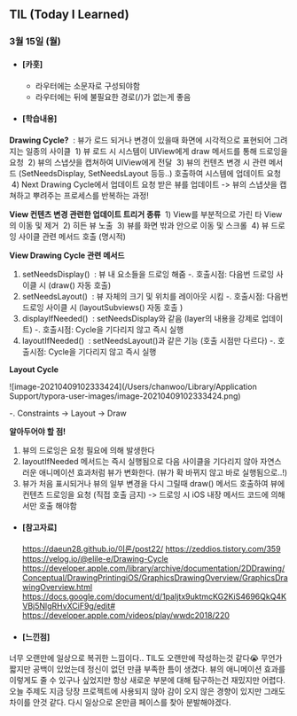 ## TIL (Today I Learned)

### 3월 15일 (월)

- #### [카훗]
  - 라우터에는 소문자로 구성되야함
  - 라우터에는 뒤에 불필요한 경로(/)가 없는게 좋음

- #### [학습내용]
**Drawing Cycle?**
 : 뷰가 로드 되거나 변경이 있을때 화면에 시각적으로 표현되어 그려지는 일종의 사이클
 1) 뷰 로드 시 시스템이 UIView에게 draw 메서드를 통해 드로잉을 요청
 2) 뷰의 스냅샷을 캡쳐하여 UIView에게 전달
 3) 뷰의 컨텐츠 변경 시 관련 메서드 (SetNeedsDisplay, SetNeedsLayout 등등..) 호출하여 시스템에 업데이트 요청
 4) Next Drawing Cycle에서 업데이트 요청 받은 뷰를 업데이트
-> 뷰의 스냅샷을 캡쳐하고 뿌려주는 프로세스를 반복하는 과정!

  **View 컨텐츠 변경 관련한 업데이트 트리거 종류**
 1) View를 부분적으로 가린 타 View의 이동 및 제거
 2) 히든 뷰 노출
 3) 뷰를 화면 밖과 안으로 이동 및 스크롤
 4) 뷰 드로잉 사이클 관련 메서드 호출 (명시적)

  **View Drawing Cycle 관련 메서드**
1) setNeedsDisplay()
 : 뷰 내 요소들을 드로잉 해줌
-. 호출시점: 다음번 드로잉 사이클 시 (draw() 자동 호출)
2) setNeedsLayout()
 : 뷰 자체의 크기 및 위치를 레이아웃 시킴
-. 호출시점: 다음번 드로잉 사이클 시 (layoutSubviews() 자동 호출 )
3) displayIfNeeded()
 : setNeedsDisplay와 같음 (layer의 내용을 강제로 업데이트)
-. 호출시점: Cycle을 기다리지 않고 즉시 실행
4) layoutIfNeeded()
 : setNeedsLayout()과 같은 기능 (호출 시점만 다르다)
-. 호출시점: Cycle을 기다리지 않고 즉시 실행

  **Layout Cycle**

![image-20210409102333424](/Users/chanwoo/Library/Application Support/typora-user-images/image-20210409102333424.png)

  -. Constraints -> Layout -> Draw

  **알아두어야 할 점!**
  1) 뷰의 드로잉은 요청 필요에 의해 발생한다
  2) layoutIfNeeded 메서드는 즉시 실행됨으로 다음 사이클을 기다리지 않아 자연스러운 애니메이션 효과처럼 뷰가 변화한다. (뷰가 확 바뀌지 않고 바로 실행됨으로..!)
  3) 뷰가 처음 표시되거나 뷰의 일부 변경을 다시 그릴때 draw() 메서드 호출하여 뷰에 컨텐츠 드로잉을 요청 (직접 호출 금지) -> 드로잉 시 iOS 내장 메서드 코드에 의해서만 호출 해야함

- #### [참고자료]
  https://daeun28.github.io/이론/post22/
  https://zeddios.tistory.com/359
  https://velog.io/@elile-e/Drawing-Cycle
  https://developer.apple.com/library/archive/documentation/2DDrawing/Conceptual/DrawingPrintingiOS/GraphicsDrawingOverview/GraphicsDrawingOverview.html
  https://docs.google.com/document/d/1paIjtx9uktmcKG2KiS4696QkQ4KVBj5NlgRHvXCiF9g/edit#
  https://developer.apple.com/videos/play/wwdc2018/220
  
- #### [느낀점]
너무 오랜만에 일상으로 복귀한 느낌이다.. TIL도 오랜만에 작성하는것 같다😭 무언가 짧지만 공백이 있었는데 정신이 없던 만큼 부족한 틈이 생겼다. 뷰의 애니메이션 효과를 이렇게도 줄 수 있구나 싶었지만 항상 새로운 부분에 대해 탐구하는건 재밌지만 어렵다. 오늘 주제도 지금 당장 프로젝트에 사용되지 않아 감이 오지 않은 경향이 있지만 그래도 차이를 안것 같다. 다시 일상으로 온만큼 페이스를 찾아 분발해야겠다.